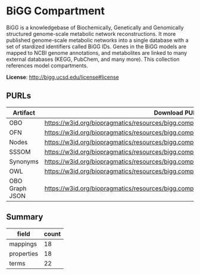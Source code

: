 # BiGG Compartment

BiGG is a knowledgebase of Biochemically, Genetically and Genomically structured genome-scale metabolic network reconstructions. It more published genome-scale metabolic networks into a single database with a set of stardized identifiers called BiGG IDs. Genes in the BiGG models are mapped to NCBI genome annotations, and metabolites are linked to many external databases (KEGG, PubChem, and many more). This collection references model compartments.

**License**: http://bigg.ucsd.edu/license#license

## PURLs

| Artifact       | Download PURL                                                                           | Latest Versioned Download PURL                                                                |
|----------------|-----------------------------------------------------------------------------------------|-----------------------------------------------------------------------------------------------|
| OBO            | https://w3id.org/biopragmatics/resources/bigg.compartment/bigg.compartment.obo          | https://w3id.org/biopragmatics/resources/bigg.compartment/1.6.0/bigg.compartment.obo          |
| OFN            | https://w3id.org/biopragmatics/resources/bigg.compartment/bigg.compartment.ofn          | https://w3id.org/biopragmatics/resources/bigg.compartment/1.6.0/bigg.compartment.ofn          |
| Nodes          | https://w3id.org/biopragmatics/resources/bigg.compartment/bigg.compartment.tsv          | https://w3id.org/biopragmatics/resources/bigg.compartment/1.6.0/bigg.compartment.tsv          |
| SSSOM          | https://w3id.org/biopragmatics/resources/bigg.compartment/bigg.compartment.sssom.tsv    | https://w3id.org/biopragmatics/resources/bigg.compartment/1.6.0/bigg.compartment.sssom.tsv    |
| Synonyms       | https://w3id.org/biopragmatics/resources/bigg.compartment/bigg.compartment.synonyms.tsv | https://w3id.org/biopragmatics/resources/bigg.compartment/1.6.0/bigg.compartment.synonyms.tsv |
| OWL            | https://w3id.org/biopragmatics/resources/bigg.compartment/bigg.compartment.owl          | https://w3id.org/biopragmatics/resources/bigg.compartment/1.6.0/bigg.compartment.owl          |
| OBO Graph JSON | https://w3id.org/biopragmatics/resources/bigg.compartment/bigg.compartment.json         | https://w3id.org/biopragmatics/resources/bigg.compartment/1.6.0/bigg.compartment.json         |

## Summary

| field      |   count |
|------------|---------|
| mappings   |      18 |
| properties |      18 |
| terms      |      22 |
